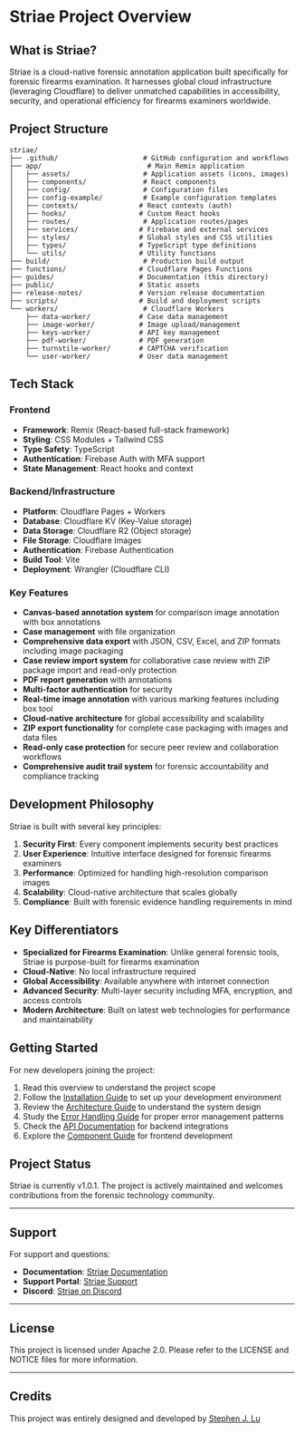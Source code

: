# Striae Project Overview

## What is Striae?

Striae is a cloud-native forensic annotation application built specifically for forensic firearms examination. It harnesses global cloud infrastructure (leveraging Cloudflare) to deliver unmatched capabilities in accessibility, security, and operational efficiency for firearms examiners worldwide.

## Project Structure

```
striae/
├── .github/                     # GitHub configuration and workflows
├── app/                          # Main Remix application
│   ├── assets/                  # Application assets (icons, images)
│   ├── components/              # React components
│   ├── config/                  # Configuration files
│   ├── config-example/          # Example configuration templates
│   ├── contexts/               # React contexts (auth)
│   ├── hooks/                  # Custom React hooks
│   ├── routes/                  # Application routes/pages
│   ├── services/               # Firebase and external services
│   ├── styles/                 # Global styles and CSS utilities
│   ├── types/                  # TypeScript type definitions
│   └── utils/                  # Utility functions
├── build/                       # Production build output
├── functions/                  # Cloudflare Pages Functions
├── guides/                     # Documentation (this directory)
├── public/                     # Static assets
├── release-notes/              # Version release documentation
├── scripts/                    # Build and deployment scripts
└── workers/                     # Cloudflare Workers
    ├── data-worker/            # Case data management
    ├── image-worker/           # Image upload/management
    ├── keys-worker/            # API key management
    ├── pdf-worker/             # PDF generation
    ├── turnstile-worker/       # CAPTCHA verification
    └── user-worker/            # User data management
```

## Tech Stack

### Frontend

- **Framework**: Remix (React-based full-stack framework)
- **Styling**: CSS Modules + Tailwind CSS
- **Type Safety**: TypeScript
- **Authentication**: Firebase Auth with MFA support
- **State Management**: React hooks and context

### Backend/Infrastructure

- **Platform**: Cloudflare Pages + Workers
- **Database**: Cloudflare KV (Key-Value storage)
- **Data Storage**: Cloudflare R2 (Object storage)
- **File Storage**: Cloudflare Images
- **Authentication**: Firebase Authentication
- **Build Tool**: Vite
- **Deployment**: Wrangler (Cloudflare CLI)

### Key Features

- **Canvas-based annotation system** for comparison image annotation with box annotations
- **Case management** with file organization
- **Comprehensive data export** with JSON, CSV, Excel, and ZIP formats including image packaging
- **Case review import system** for collaborative case review with ZIP package import and read-only protection
- **PDF report generation** with annotations
- **Multi-factor authentication** for security
- **Real-time image annotation** with various marking features including box tool
- **Cloud-native architecture** for global accessibility and scalability
- **ZIP export functionality** for complete case packaging with images and data files
- **Read-only case protection** for secure peer review and collaboration workflows
- **Comprehensive audit trail system** for forensic accountability and compliance tracking

## Development Philosophy

Striae is built with several key principles:

1. **Security First**: Every component implements security best practices
2. **User Experience**: Intuitive interface designed for forensic firearms examiners
3. **Performance**: Optimized for handling high-resolution comparison images
4. **Scalability**: Cloud-native architecture that scales globally
5. **Compliance**: Built with forensic evidence handling requirements in mind

## Key Differentiators

- **Specialized for Firearms Examination**: Unlike general forensic tools, Striae is purpose-built for firearms examination
- **Cloud-Native**: No local infrastructure required
- **Global Accessibility**: Available anywhere with internet connection
- **Advanced Security**: Multi-layer security including MFA, encryption, and access controls
- **Modern Architecture**: Built on latest web technologies for performance and maintainability

## Getting Started

For new developers joining the project:

1. Read this overview to understand the project scope
2. Follow the [Installation Guide](https://developers.striae.org/striae-dev/get-started/installation-guide) to set up your development environment
3. Review the [Architecture Guide](https://developers.striae.org/striae-dev/get-started/project-overview/striae-architecture) to understand the system design
4. Study the [Error Handling Guide](https://developers.striae.org/striae-dev/guides/error-handling) for proper error management patterns
5. Check the [API Documentation](https://developers.striae.org/striae-dev/guides/api-reference) for backend integrations
6. Explore the [Component Guide](https://developers.striae.org/striae-dev/guides/components) for frontend development

## Project Status

Striae is currently v1.0.1. The project is actively maintained and welcomes contributions from the forensic technology community.

---

## Support

For support and questions:

- **Documentation**: [Striae Documentation](https://developers.striae.org/striae-dev/get-started/document-index)
- **Support Portal**: [Striae Support](https://www.striae.org/support)
- **Discord**: [Striae on Discord](https://discord.gg/ESUPhTPwHx)

---

## License

This project is licensed under Apache 2.0. Please refer to the LICENSE and NOTICE files for more information.

---

## Credits

This project was entirely designed and developed by [Stephen J. Lu](https://www.stephenjlu.com)
